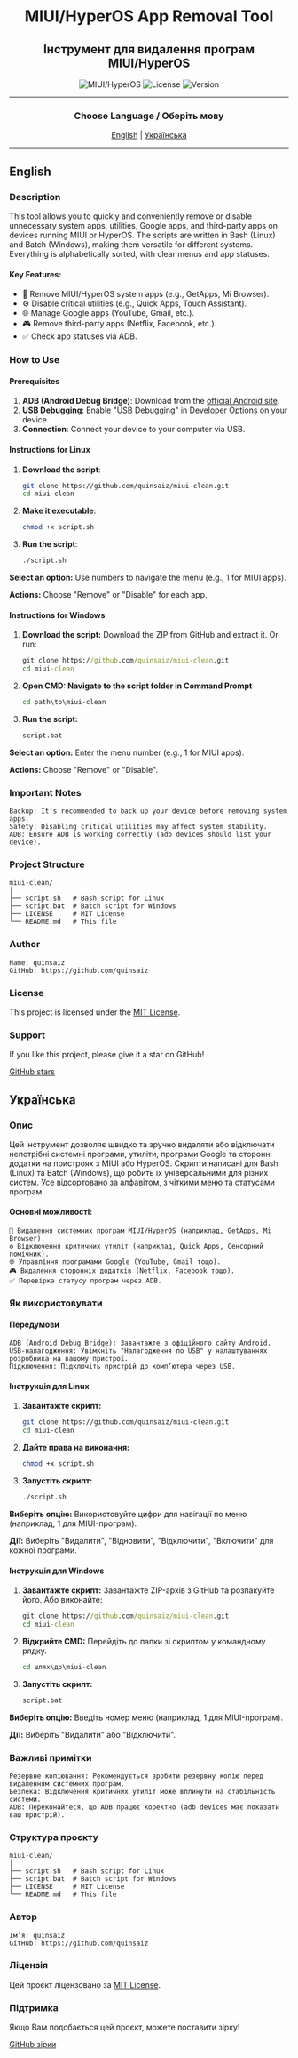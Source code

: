 <h1 align="center">MIUI/HyperOS App Removal Tool</h1>

<h2 align="center">Інструмент для видалення програм MIUI/HyperOS</h2>

<p align="center">
    <img src="https://img.shields.io/badge/MIUI-HyperOS-blue?style=for-the-badge&logo=android" alt="MIUI/HyperOS"/>
    <img src="https://img.shields.io/badge/License-MIT-green?style=for-the-badge" alt="License"/>
    <img src="https://img.shields.io/badge/Version-1.0-orange?style=for-the-badge" alt="Version"/>
</p>

---

<h3 align="center">Choose Language / Оберіть мову</h3>

<p align="center">
    <a href="#english">English</a> | <a href="#українська">Українська</a>
</p>

---

## English  

### Description  
This tool allows you to quickly and conveniently remove or disable unnecessary system apps, utilities, Google apps, and third-party apps on devices running MIUI or HyperOS. The scripts are written in Bash (Linux) and Batch (Windows), making them versatile for different systems. Everything is alphabetically sorted, with clear menus and app statuses.  

#### Key Features:  
- 📱 Remove MIUI/HyperOS system apps (e.g., GetApps, Mi Browser).  
- ⚙️ Disable critical utilities (e.g., Quick Apps, Touch Assistant).  
- 🌐 Manage Google apps (YouTube, Gmail, etc.).  
- 🎮 Remove third-party apps (Netflix, Facebook, etc.).  
- ✅ Check app statuses via ADB.  

### How to Use  

#### Prerequisites  
1. **ADB (Android Debug Bridge)**: Download from the [official Android site](https://developer.android.com/tools/releases/platform-tools).  
2. **USB Debugging**: Enable "USB Debugging" in Developer Options on your device.  
3. **Connection**: Connect your device to your computer via USB.  

#### Instructions for Linux  
1. **Download the script**:  
    ```bash  
    git clone https://github.com/quinsaiz/miui-clean.git  
    cd miui-clean
    ```
2. **Make it executable**:
    ```bash
    chmod +x script.sh  
    ```
3. **Run the script**:
    ```bash
    ./script.sh
    ```
**Select an option:** Use numbers to navigate the menu (e.g., 1 for MIUI apps).

**Actions:** Choose "Remove" or "Disable" for each app.

#### Instructions for Windows

1.  **Download the script:**
Download the ZIP from GitHub and extract it.
Or run:
    ```cmd
    git clone https://github.com/quinsaiz/miui-clean.git  
    cd miui-clean 
    ```

2.  **Open CMD: Navigate to the script folder in Command Prompt**
    ```cmd
    cd path\to\miui-clean
    ```  
3.  **Run the script:**
    ```cmd
    script.bat
    ```
**Select an option:** Enter the menu number (e.g., 1 for MIUI apps).

**Actions:** Choose "Remove" or "Disable".

### Important Notes

    Backup: It’s recommended to back up your device before removing system apps.
    Safety: Disabling critical utilities may affect system stability.
    ADB: Ensure ADB is working correctly (adb devices should list your device).

### Project Structure
```text
miui-clean/  
│  
├── script.sh   # Bash script for Linux  
├── script.bat  # Batch script for Windows
├── LICENSE     # MIT License  
└── README.md   # This file  
```
### Author

    Name: quinsaiz
    GitHub: https://github.com/quinsaiz

### License

This project is licensed under the [MIT License](https://github.com/quinsaiz/miui-clean?tab=MIT-1-ov-file).

### Support

If you like this project, please give it a star on GitHub!

[GitHub stars](https://img.shields.io/github/stars/quinsaiz/miui-clean?style=social)

## Українська

### Опис

Цей інструмент дозволяє швидко та зручно видаляти або відключати непотрібні системні програми, утиліти, програми Google та сторонні додатки на пристроях з MIUI або HyperOS. Скрипти написані для Bash (Linux) та Batch (Windows), що робить їх універсальними для різних систем. Усе відсортовано за алфавітом, з чіткими меню та статусами програм.
#### Основні можливості:

    📱 Видалення системних програм MIUI/HyperOS (наприклад, GetApps, Mi Browser).
    ⚙️ Відключення критичних утиліт (наприклад, Quick Apps, Сенсорний помічник).
    🌐 Управління програмами Google (YouTube, Gmail тощо).
    🎮 Видалення сторонніх додатків (Netflix, Facebook тощо).
    ✅ Перевірка статусу програм через ADB.

### Як використовувати
#### Передумови

    ADB (Android Debug Bridge): Завантажте з офіційного сайту Android.
    USB-налагодження: Увімкніть "Налагодження по USB" у налаштуваннях розробника на вашому пристрої.
    Підключення: Підключіть пристрій до комп’ютера через USB.

#### Інструкція для Linux

1. **Завантажте скрипт:**
    ```bash
    git clone https://github.com/quinsaiz/miui-clean.git  
    cd miui-clean
    ```
2. **Дайте права на виконання:**
    ```bash
    chmod +x script.sh
    ```
3. **Запустіть скрипт:**
    ```bash
    ./script.sh  
    ```
**Виберіть опцію:** Використовуйте цифри для навігації по меню (наприклад, 1 для MIUI-програм).

**Дії:** Виберіть "Видалити", "Відновити", "Відключити", "Включити" для кожної програми.

#### Інструкція для Windows

1. **Завантажте скрипт:**
Завантажте ZIP-архів з GitHub та розпакуйте його.
Або виконайте:
    ```cmd
    git clone https://github.com/quinsaiz/miui-clean.git  
    cd miui-clean
    ```
2. **Відкрийте CMD:** 
Перейдіть до папки зі скриптом у командному рядку.

    ```cmd
    cd шлях\до\miui-clean  
    ```
3. **Запустіть скрипт:**

    ```cmd
    script.bat
    ```

**Виберіть опцію:** Введіть номер меню (наприклад, 1 для MIUI-програм).

**Дії:** Виберіть "Видалити" або "Відключити".

### Важливі примітки

    Резервне копіювання: Рекомендується зробити резервну копію перед видаленням системних програм.
    Безпека: Відключення критичних утиліт може вплинути на стабільність системи.
    ADB: Переконайтеся, що ADB працює коректно (adb devices має показати ваш пристрій).

### Структура проєкту
```text
miui-clean/  
│  
├── script.sh   # Bash script for Linux  
├── script.bat  # Batch script for Windows
├── LICENSE     # MIT License  
└── README.md   # This file  
```
### Автор

    Ім’я: quinsaiz
    GitHub: https://github.com/quinsaiz

### Ліцензія

Цей проєкт ліцензовано за [MIT License](https://github.com/quinsaiz/miui-clean?tab=MIT-1-ov-file).

### Підтримка

Якщо Вам подобається цей проєкт, можете поставити зірку!

[GitHub зірки](https://img.shields.io/github/stars/quinsaiz/miui-clean?style=social)